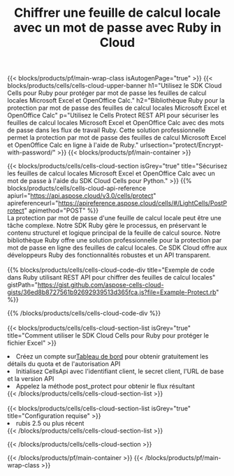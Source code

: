 ﻿---
title:  Chiffrer une feuille de calcul locale avec un mot de passe avec Ruby in Cloud
description:  API et SDK Cloud pour protéger Microsoft Excel et OpenOffice Calc avec Ruby. Cryptez les feuilles de calcul locales avec un mot de passe à l'aide du SDK Cells Cloud API pour Ruby.
---
{{< blocks/products/pf/main-wrap-class isAutogenPage="true" >}}
{{< blocks/products/cells/cells-cloud-upper-banner h1="Utilisez le SDK Cloud Cells pour Ruby pour protéger par mot de passe les feuilles de calcul locales Microsoft Excel et OpenOffice Calc." h2="Bibliothèque Ruby pour la protection par mot de passe des feuilles de calcul locales Microsoft Excel et OpenOffice Calc" p="Utilisez le Cells Protect REST API pour sécuriser les feuilles de calcul locales Microsoft Excel et OpenOffice Calc avec des mots de passe dans les flux de travail Ruby. Cette solution professionnelle permet la protection par mot de passe des feuilles de calcul Microsoft Excel et OpenOffice Calc en ligne à l\'aide de Ruby." urlsection="protect/Encrypt-with-password/" >}}
{{< blocks/products/pf/main-container >}}

{{< blocks/products/cells/cells-cloud-section isGrey="true" title="Sécurisez les feuilles de calcul locales Microsoft Excel et OpenOffice Calc avec un mot de passe à l\'aide du SDK Cloud Cells pour Python." >}}
{{% blocks/products/cells/cells-cloud-api-reference apiurl="https://api.aspose.cloud/v3.0/cells/protect" apireferenceurl="https://apireference.aspose.cloud/cells/#/LightCells/PostProtect" apimethod="POST" %}}
<br/>
La protection par mot de passe d'une feuille de calcul locale peut être une tâche complexe. Notre SDK Ruby gère le processus, en préservant le contenu structurel et logique principal de la feuille de calcul source. Notre bibliothèque Ruby offre une solution professionnelle pour la protection par mot de passe en ligne des feuilles de calcul locales. Ce SDK Cloud offre aux développeurs Ruby des fonctionnalités robustes et un API transparent.
<br/>
<br/>
{{% blocks/products/cells/cells-cloud-code-div title="Exemple de code dans Ruby utilisant REST API pour chiffrer des feuilles de calcul locales" gistPath="https://gist.github.com/aspose-cells-cloud-gists/36ed8b8727561b92692939513d365fca.js?file=Example-Protect.rb" %}}
  
{{% /blocks/products/cells/cells-cloud-code-div %}}
<br/>
<br/>
{{< blocks/products/cells/cells-cloud-section-list isGrey="true" title="Comment utiliser le SDK Cloud Cells pour Ruby pour protéger le fichier Excel" >}}
<li> Créez un compte sur<a href="https://dashboard.aspose.cloud/">Tableau de bord</a> pour obtenir gratuitement les détails du quota et de l'autorisation API</li>
<li>Initialisez CellsApi avec l'identifiant client, le secret client, l'URL de base et la version API</li>
<li>Appelez la méthode post_protect pour obtenir le flux résultant</li>
{{< /blocks/products/cells/cells-cloud-section-list >}}
<br/>
<br/>
{{< blocks/products/cells/cells-cloud-section-list isGrey="true" title="Configuration requise" >}}
<li>rubis 2.5 ou plus récent</li>
{{< /blocks/products/cells/cells-cloud-section-list >}}

{{< /blocks/products/cells/cells-cloud-section >}}

{{< /blocks/products/pf/main-container >}}
{{< /blocks/products/pf/main-wrap-class >}}
